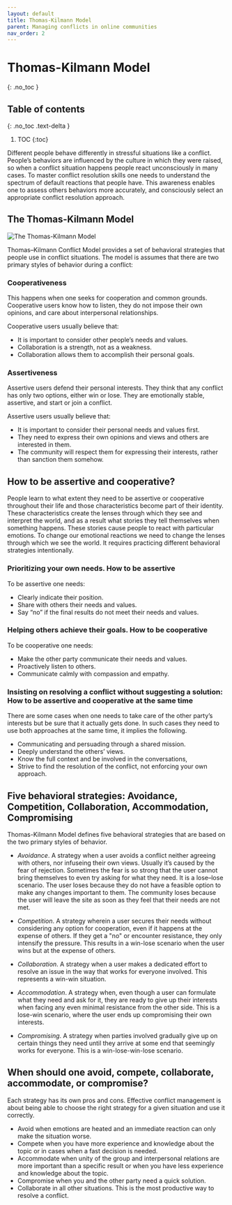 ```yaml
---
layout: default
title: Thomas-Kilmann Model
parent: Managing conflicts in online communities
nav_order: 2
---
```


# Thomas-Kilmann Model
{: .no_toc }

## Table of contents
{: .no_toc .text-delta }

1. TOC
{:toc}

Different people behave differently in stressful situations like a conflict. People’s behaviors are influenced by the culture in which they were raised, so when a conflict situation happens people react unconsciously in many cases. To master conflict resolution skills one needs to understand the spectrum of default reactions that people have. This awareness enables one to assess others behaviors more accurately, and consciously select an appropriate conflict resolution approach.

## The Thomas-Kilmann Model

![The Thomas-Kilmann Model]()

Thomas–Kilmann Conflict Model provides a set of behavioral strategies that people use in conflict situations. The model is assumes that there are two primary styles of behavior during a conflict:

### Cooperativeness

This happens when one seeks for cooperation and common grounds. Cooperative users know how to listen, they do not impose their own opinions, and care about interpersonal relationships.

Cooperative users usually believe that:

- It is important to consider other people’s needs and values.
- Collaboration is a strength, not as a weakness.
- Collaboration allows them to accomplish their personal goals.


### Assertiveness

Assertive users defend their personal interests. They think that any conflict has only two options, either win or lose. They are emotionally stable, assertive, and start or join a conflict.

Assertive users usually believe that:

- It is important to consider their personal needs and values first.
- They need to express their own opinions and views and others are interested in them.
- The community will respect them for expressing their interests, rather than sanction them somehow.

## How to be assertive and cooperative?

People learn to what extent they need to be assertive or cooperative throughout their life and those characteristics become part of their identity. These characteristics create the lenses through which they see and interpret the world, and as a result what stories they tell themselves when something happens. These stories cause people to react with particular emotions. To change our emotional reactions we need to change the lenses through which we see the world. It requires practicing different behavioral strategies intentionally.

### Prioritizing your own needs. How to be assertive

To be assertive one needs:

- Clearly indicate their position.
- Share with others their needs and values.
- Say “no” if the final results do not meet their needs and values.

### Helping others achieve their goals. How to be cooperative

To be cooperative one needs:

- Make the other party communicate their needs and values. 
- Proactively listen to others. 
- Communicate calmly with compassion and empathy.

### Insisting on resolving a conflict without suggesting a solution: How to be assertive and cooperative at the same time

There are some cases when one needs to take care of the other party’s interests but be sure that it actually gets done. In such cases they need to use both approaches at the same time, it implies the following.

- Communicating and persuading through a shared mission. 
- Deeply understand the others’ views. 
- Know the full context and be involved in the conversations,
- Strive to find the resolution of the conflict, not enforcing your own approach.

## Five behavioral strategies: Avoidance, Competition, Collaboration, Accommodation, Compromising

Thomas-Kilmann Model defines five behavioral strategies that are based on the two primary styles of behavior.

- *Avoidance*. A strategy when a user avoids a conflict neither agreeing with others, nor infuseing their own views. Usually it’s caused by the fear of rejection. Sometimes the fear is so strong that the user cannot bring themselves to even try asking for what they need. It is a lose–lose scenario. The user loses because they do not have a feasible option to make any changes important to them. The community loses because the user will leave the site as soon as they feel that their needs are not met.

- *Competition*. A strategy wherein a user secures their needs without considering any option for cooperation, even if it happens at the expense of others. If they get a "no" or encounter resistance, they only intensify the pressure. This results in a win-lose scenario when the user wins but at the expense of others.

- *Collaboration*. A strategy when a user makes a dedicated effort to resolve an issue in the way that works for everyone involved. This represents a win-win situation. 

- *Accommodation*. A strategy when, even though a user can formulate what they need and ask for it, they are ready to give up their interests when facing any even minimal resistance from the other side. This is a lose-win scenario, where the user ends up compromising their own interests.

- *Compromising*. A strategy when parties involved gradually give up on certain things they need until they arrive at some end that seemingly works for everyone. This is a win-lose-win-lose scenario.

## When should one avoid, compete, collaborate, accommodate, or compromise?

Each strategy has its own pros and cons. Effective conflict management is about being able to choose the right strategy for a given situation and use it correctly.

- Avoid when emotions are heated and an immediate reaction can only make the situation worse. 
- Compete when you have more experience and knowledge about the topic or in cases when a fast decision is needed. 
- Accommodate when unity of the group and interpersonal relations are more important than a specific result or when you have less experience and knowledge about the topic. 
- Compromise when you and the other party need a quick solution.  
- Collaborate in all other situations. This is the most productive way to resolve a conflict.
